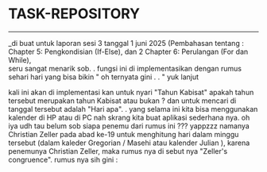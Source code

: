 # TASK-REPOSITORY
________________________________________________________
_di buat untuk laporan sesi 3 tanggal 1 juni 2025 (Pembahasan tentang :
Chapter 5: Pengkondisian (If-Else), dan 2 
Chapter 6: Perulangan (For dan While),  
seru sangat menarik sob. . fungsi ini di implementasikan dengan rumus sehari hari yang bisa bikin " oh ternyata gini . . " yuk lanjut

kali ini akan di implementasi kan untuk nyari "Tahun Kabisat"  apakah tahun tersebut merupakan tahun Kabisat atau bukan ?
dan untuk mencari di tanggal tersebut adalah "Hari apa". .  yang selama ini kita bisa menggunakan kalender di HP atau di PC nah skrang kita buat aplikasi sederhana nya. oh iya udh tau belum sob siapa penemu dari rumus ini ??? yappzzz namanya Christian Zeller pada abad ke-19 untuk menghitung hari dalam minggu tersebut (dalam kaleder Gregorian / Masehi atau kalender Julian ), karena penemunya Christian Zeller, maka rumus nya di sebut nya "Zeller's congruence".
rumus nya sih gini :

